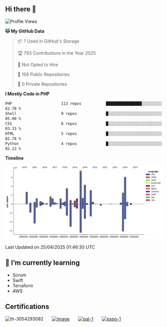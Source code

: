 ## Hi there 👋

<!--START_SECTION:waka-->
![Profile Views](http://img.shields.io/badge/Profile%20Views-0-blue)

**🐱 My GitHub Data** 

> 📦 ? Used in GitHub's Storage 
 > 
> 🏆 793 Contributions in the Year 2025
 > 
> 🚫 Not Opted to Hire
 > 
> 📜 156 Public Repositories 
 > 
> 🔑 0 Private Repositories 
 > 
**I Mostly Code in PHP** 

```text
PHP                      113 repos           ████████████████░░░░░░░░░   62.78 % 
Shell                    9 repos             █░░░░░░░░░░░░░░░░░░░░░░░░   05.00 % 
CSS                      6 repos             █░░░░░░░░░░░░░░░░░░░░░░░░   03.33 % 
HTML                     5 repos             █░░░░░░░░░░░░░░░░░░░░░░░░   02.78 % 
Python                   4 repos             █░░░░░░░░░░░░░░░░░░░░░░░░   02.22 % 
```



**Timeline**

![Lines of Code chart](https://raw.githubusercontent.com/mikebronner/mikebronner/master/assets/bar_graph.png)


 Last Updated on 25/04/2025 01:46:30 UTC
<!--END_SECTION:waka-->

<!--
**mikebronner/mikebronner** is a ✨ _special_ ✨ repository because its `README.md` (this file) appears on your GitHub profile.

Here are some ideas to get you started:

- 🔭 I’m currently working on ...
- 🌱 I’m currently learning ...
- 👯 I’m looking to collaborate on ...
- 🤔 I’m looking for help with ...
- 💬 Ask me about ...
- 📫 How to reach me: ...
- 😄 Pronouns: ...
- ⚡ Fun fact: ...
-->

## 🌱 I’m currently learning

- Scrum
- Swift
- Terraform
- AWS

## Certifications

![th-3054293082](https://user-images.githubusercontent.com/1791050/208267034-c5006f82-ae89-41eb-9478-7106c5aba070.jpg)
&nbsp;&nbsp;&nbsp;&nbsp;&nbsp;
[![image](https://user-images.githubusercontent.com/1791050/208267032-13c8c426-f627-448d-b23e-e3dd74b6712a.png)](https://www.credly.com/users/mike-bronner)
&nbsp;&nbsp;&nbsp;&nbsp;&nbsp;
[![pal-1](https://github.com/mikebronner/mikebronner/assets/1791050/3384899a-848a-4e35-8cee-e35261b5ccce)](https://www.credly.com/users/mike-bronner)
&nbsp;&nbsp;&nbsp;&nbsp;&nbsp;
[![pspo-1](https://github.com/user-attachments/assets/7a6e28a4-7e44-4218-ba25-468d8c703864)](https://www.credly.com/users/mike-bronner)
